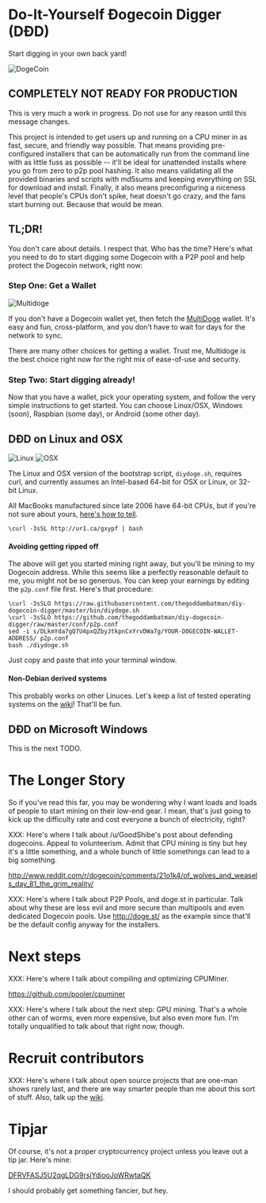 # Do-It-Yourself Ðogecoin Digger (DÐD)
 
Start digging in your own back yard!

![DogeCoin](http://static.tumblr.com/ppdj5y9/Ae9mxmxtp/300coin.png)

## COMPLETELY NOT READY FOR PRODUCTION

This is very much a work in progress. Do not use for any reason until this message changes.

This project is intended to get users up and running on a CPU miner in
as fast, secure, and friendly way possible. That means providing
pre-configured installers that can be automatically run from the command
line with as little fuss as possible -- it'll be ideal for unattended
installs where you go from zero to p2p pool hashing. It also means
validating all the provided binaries and scripts with md5sums and
keeping everything on SSL for download and install. Finally, it also
means preconfiguring a niceness level that people's CPUs don't spike,
heat doesn't go crazy, and the fans start burning out. Because that
would be mean.

## TL;DR!

You don't care about details. I respect that. Who has the time? Here's
what you need to do to start digging some Dogecoin with a P2P pool and
help protect the Dogecoin network, right now:

### Step One: Get a Wallet

![Multidoge](http://i.imgur.com/SdFtBtgs.png)

If you don't have a Dogecoin wallet yet, then fetch the
[MultiDoge](http://multidoge.org/) wallet. It's easy and fun,
cross-platform, and you don't have to wait for days for the network to
sync.

There are many other choices for getting a wallet. Trust me, Multidoge
is the best choice right now for the right mix of ease-of-use and
security.

### Step Two: Start digging already!

Now that you have a wallet, pick your operating system, and follow the
very simple instructions to get started. You can choose Linux/OSX,
Windows (soon), Raspbian (some day), or Android (some other day).

## DÐD on Linux and OSX

![Linux](http://i.imgur.com/iEMgx2U.png) ![OSX](http://i.imgur.com/Mitgpaf.png)

The Linux and OSX version of the bootstrap script, `diydoge.sh`,
requires curl, and currently assumes an Intel-based 64-bit for OSX or
Linux, or 32-bit Linux.

All MacBooks manufactured since late 2006 have 64-bit CPUs, but if
you're not sure about yours, [here's how to tell](http://support.apple.com/kb/HT3696).

````
\curl -3sSL http://ur1.ca/gxypf | bash
````

#### Avoiding getting ripped off

The above will get you started mining right away, but you'll be mining
to my Dogecoin address. While this seems like a perfectly reasonable
default to me, you might not be so generous. You can keep your earnings
by editing the `p2p.conf` file first. Here's that procedure:

````
\curl -3sSLO https://raw.githubusercontent.com/thegoddambatman/diy-dogecoin-digger/master/bin/diydoge.sh
\curl -3sSLO https://github.com/thegoddambatman/diy-dogecoin-digger/raw/master/conf/p2p.conf
sed -i s/DLkmYda7gQ7U4pxQZbyJtkpnCxYrvDWa7g/YOUR-DOGECOIN-WALLET-ADDRESS/ p2p.conf
bash ./diydoge.sh
````

Just copy and paste that into your terminal window.

#### Non-Debian derived systems

This probably works on other Linuces. Let's keep a list of tested
operating systems on the
[wiki](https://github.com/thegoddambatman/diy-dogecoin-digger/wiki/_pages)! That'll
be fun.

## DÐD on Microsoft Windows

This is the next TODO.

# The Longer Story

So if you've read this far, you may be wondering why I want loads and
loads of people to start mining on their low-end gear. I mean, that's
just going to kick up the difficulty rate and cost everyone a bunch of
electricity, right?

XXX: Here's where I talk about /u/GoodShibe's post about defending
dogecoins. Appeal to volunteerism. Admit that CPU mining is tiny but hey
it's a little something, and a whole bunch of little somethings can lead
to a big something.

http://www.reddit.com/r/dogecoin/comments/21o1k4/of_wolves_and_weasels_day_81_the_grim_reality/

XXX: Here's where I talk about P2P Pools, and doge.st in particular.
Talk about why these are less evil and more secure than multipools and
even dedicated Dogecoin pools. Use http://doge.st/ as the example since
that'll be the default config anyway for the installers.

# Next steps

XXX: Here's where I talk about compiling and optimizing CPUMiner.

https://github.com/pooler/cpuminer

XXX: Here's where I talk about the next step: GPU mining. That's a whole
other can of worms, even more expensive, but also even more fun. I'm
totally unqualified to talk about that right now, though.

# Recruit contributors

XXX: Here's where I talk about open source projects that are one-man
shows rarely last, and there are way smarter people than me about this
sort of stuff. Also, talk up the
[wiki](https://github.com/thegoddambatman/diy-dogecoin-digger/wiki/_pages).

# Tipjar

Of course, it's not a proper cryptocurrency project unless you leave out a tip jar. Here's mine:

[DFRVFASJ5U2qgLDG9rsjYdiooJoWRwtaQK](http://dogechain.info/address/DFRVFASJ5U2qgLDG9rsjYdiooJoWRwtaQK)

I should probably get something fancier, but hey.

